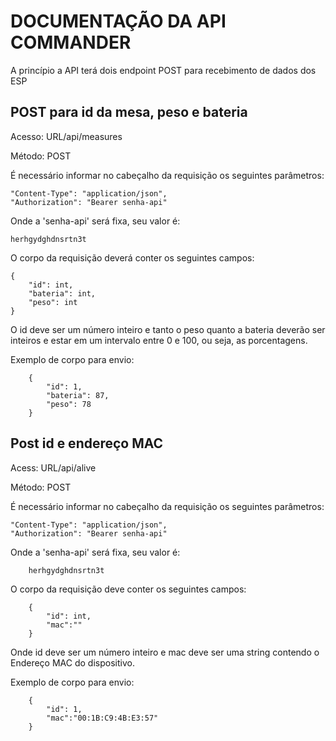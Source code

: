 # DOCUMENTAÇÃO DA API COMMANDER

A princípio a API terá dois endpoint POST para recebimento de dados dos ESP

## POST para id da mesa, peso e bateria

Acesso: URL/api/measures

Método: POST

É necessário informar no cabeçalho da requisição os seguintes parâmetros:

    "Content-Type": "application/json",
    "Authorization": "Bearer senha-api"

Onde a 'senha-api' será fixa, seu valor é:

    herhgydghdnsrtn3t

O corpo da requisição deverá conter os seguintes campos:

    {
        "id": int,
        "bateria": int,
        "peso": int
    }

O id deve ser um número inteiro e tanto o peso quanto a bateria deverão ser inteiros e estar em um intervalo entre 0 e 100, ou seja, as porcentagens.

Exemplo de corpo para envio:

        {
            "id": 1,
            "bateria": 87,
            "peso": 78
        }

## Post id e endereço MAC

Acess: URL/api/alive

Método: POST

É necessário informar no cabeçalho da requisição os seguintes parâmetros:

    "Content-Type": "application/json",
    "Authorization": "Bearer senha-api"

Onde a 'senha-api' será fixa, seu valor é:

        herhgydghdnsrtn3t

O corpo da requisição deve conter os seguintes campos:

        {
            "id": int,
            "mac":""
        }

Onde id deve ser um número inteiro e mac deve ser uma string contendo o Endereço MAC do dispositivo.

Exemplo de corpo para envio:

        {
            "id": 1,
            "mac":"00:1B:C9:4B:E3:57"
        }
